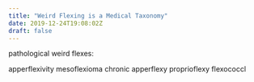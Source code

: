 ```yaml
---
title: "Weird Flexing is a Medical Taxonomy"
date: 2019-12-24T19:08:02Z
draft: false
---
```


pathological weird flexes:

apperflexivity
mesoflexioma
chronic apperflexy
proprioflexy
flexococcl

